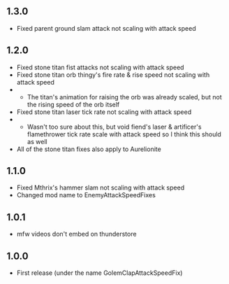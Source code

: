 ## 1.3.0

- Fixed parent ground slam attack not scaling with attack speed

## 1.2.0

- Fixed stone titan fist attacks not scaling with attack speed
- Fixed stone titan orb thingy's fire rate & rise speed not scaling with attack speed
- - The titan's animation for raising the orb was already scaled, but not the rising speed of the orb itself
- Fixed stone titan laser tick rate not scaling with attack speed
- - Wasn't too sure about this, but void fiend's laser & artificer's flamethrower tick rate scale with attack speed so I think this should as well
- All of the stone titan fixes also apply to Aurelionite

## 1.1.0

- Fixed Mthrix's hammer slam not scaling with attack speed
- Changed mod name to EnemyAttackSpeedFixes

## 1.0.1

- mfw videos don't embed on thunderstore

## 1.0.0

- First release (under the name GolemClapAttackSpeedFix)